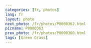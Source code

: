 ```yaml
---
categories: [fr, photos]
lang: fr
layout: photo
next_photo: /fr/photos/P0000362.html
picname: P0000363
prev_photo: /fr/photos/P0000360.html
tags: [Green Grass]
---
```

